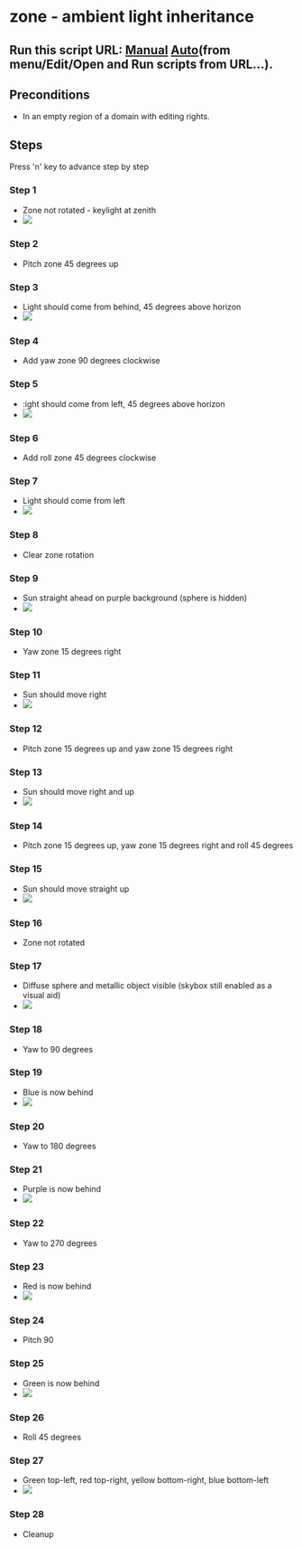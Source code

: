 # zone - ambient light inheritance
## Run this script URL: [Manual](./test.js?raw=true)   [Auto](./testAuto.js?raw=true)(from menu/Edit/Open and Run scripts from URL...).

## Preconditions
- In an empty region of a domain with editing rights.

## Steps
Press 'n' key to advance step by step

### Step 1
- Zone not rotated - keylight at zenith
- ![](./ExpectedImage_00000.png)
### Step 2
- Pitch zone 45 degrees up
### Step 3
- Light should come from behind, 45 degrees above horizon
- ![](./ExpectedImage_00001.png)
### Step 4
- Add yaw zone 90 degrees clockwise
### Step 5
- :ight should come from left, 45 degrees above horizon
- ![](./ExpectedImage_00002.png)
### Step 6
- Add roll zone 45 degrees clockwise
### Step 7
- Light should come from left
- ![](./ExpectedImage_00003.png)
### Step 8
- Clear zone rotation
### Step 9
- Sun straight ahead on purple background (sphere is hidden)
- ![](./ExpectedImage_00004.png)
### Step 10
- Yaw zone 15 degrees right
### Step 11
- Sun should move right
- ![](./ExpectedImage_00005.png)
### Step 12
- Pitch zone 15 degrees up and yaw zone 15 degrees right
### Step 13
- Sun should move right and up
- ![](./ExpectedImage_00006.png)
### Step 14
- Pitch zone 15 degrees up, yaw zone 15 degrees right and roll 45 degrees
### Step 15
- Sun should move straight up
- ![](./ExpectedImage_00007.png)
### Step 16
- Zone not rotated
### Step 17
- Diffuse sphere and metallic object visible (skybox still enabled as a visual aid)
- ![](./ExpectedImage_00008.png)
### Step 18
- Yaw to 90 degrees
### Step 19
- Blue is now behind
- ![](./ExpectedImage_00009.png)
### Step 20
- Yaw to 180 degrees
### Step 21
- Purple is now behind
- ![](./ExpectedImage_00010.png)
### Step 22
- Yaw to 270 degrees
### Step 23
- Red is now behind
- ![](./ExpectedImage_00011.png)
### Step 24
- Pitch 90
### Step 25
- Green is now behind
- ![](./ExpectedImage_00012.png)
### Step 26
- Roll 45 degrees
### Step 27
- Green top-left, red top-right, yellow bottom-right, blue bottom-left
- ![](./ExpectedImage_00013.png)
### Step 28
- Cleanup

